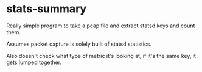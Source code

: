 # stats-summary

Really simple program to take a pcap file and extract statsd keys and count
them.

Assumes packet capture is solely built of statsd statistics.

Also doesn't check what type of metric it's looking at, if it's the same key,
it gets lumped together.
